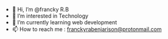 - 👋 Hi, I’m @francky R.B
- 👀 I’m interested in Technology
- 🌱 I’m currently learning web development 
- 📫 How to reach me : franckyrabenjarison@protonmail.com

<!---
N-kyfra/N-kyfra is a ✨ special ✨ repository because its `README.md` (this file) appears on your GitHub profile.
You can click the Preview link to take a look at your changes.
--->
